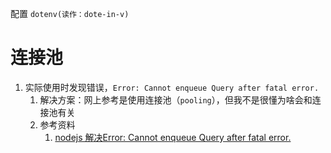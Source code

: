 配置 `dotenv(读作：dote-in-v)`

# 连接池

1. 实际使用时发现错误，`Error: Cannot enqueue Query after fatal error.`
   1. 解决方案：网上参考是使用连接池（`pooling`），但我不是很懂为啥会和连接池有关
   2. 参考资料
      1. [nodejs 解决Error: Cannot enqueue Query after fatal error.](https://www.winnerpm.work/edit/nodejs-%E8%A7%A3%E5%86%B3error-cannot-enqueue-query-after-fatal-error/)